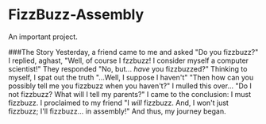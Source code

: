 # FizzBuzz-Assembly
An important project.

###The Story
Yesterday, a friend came to me and asked
"Do you fizzbuzz?"
I replied, aghast, "Well, of course I fzzbuzz! I consider myself a computer scientist!"
They responded "No, but... *have* you fizzbuzzed?"
Thinking to myself, I spat out the truth "...Well, I suppose I haven't"
"Then how can you possibly tell me you fizzbuzz when you haven't?"
I mulled this over... "Do I not fizzbuzz? What will I tell my parents?"
I came to the conclusion: I must fizzbuzz.
I proclaimed to my friend "I *will* fizzbuzz. And, I won't just fizzbuzz; I'll fizzbuzz... in assembly!"
And thus, my journey began.